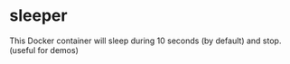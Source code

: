 # sleeper
This Docker container will sleep during 10 seconds (by default) and stop. (useful for demos)
